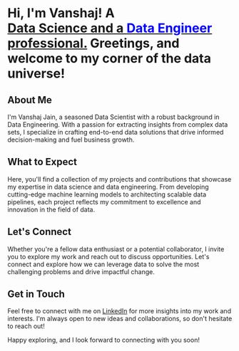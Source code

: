 <h1>Hi, I'm Vanshaj! A <br/><a href="https://www.linkedin.com/in/vanshaj-jain-data-scientist">Data Science </a> <a href="https://github.com/Vanshaj-AI">and a <span style="color:blue;">Data Engineer</span> professional.</a> Greetings, and welcome to my corner of the data universe!

<!DOCTYPE html>
<html lang="en">
<head>
  <meta charset="UTF-8">
  <meta http-equiv="X-UA-Compatible" content="IE=edge">
  <meta name="viewport" content="width=device-width, initial-scale=1.0">
</head>
<body>
  <h2>About Me</h2>
  <p> I'm Vanshaj Jain, a seasoned Data Scientist with a robust background in Data Engineering. With a passion for extracting insights from complex data sets, I specialize in crafting end-to-end data solutions that drive informed decision-making and fuel business growth.</p>
  <h2>What to Expect</h2>
  <p>Here, you'll find a collection of my projects and contributions that showcase my expertise in data science and data engineering. From developing cutting-edge machine learning models to architecting scalable data pipelines, each project reflects my commitment to excellence and innovation in the field of data.</p>
  <h2>Let's Connect</h2>
  <p>Whether you're a fellow data enthusiast or a potential collaborator, I invite you to explore my work and reach out to discuss opportunities. Let's connect and explore how we can leverage data to solve the most challenging problems and drive impactful change.</p>
  <h2>Get in Touch</h2>
  <p>Feel free to connect with me on <a href="https://www.linkedin.com/in/vanshaj-jain-data-scientist/">LinkedIn</a> for more insights into my work and interests. I'm always open to new ideas and collaborations, so don't hesitate to reach out!</p>
  <p>Happy exploring, and I look forward to connecting with you soon!</p>
</body>
</html>


<!--
<h2> 🤳 Connect with me:</h2>

[<img align="left" alt="Vanshaj | YouTube" width="22px" src="https://cdn.jsdelivr.net/npm/simple-icons@v3/icons/youtube.svg" />][youtube]
[<img align="left" alt="Vanshaj | Personal Website" width="22px" src="https://cdn.jsdelivr.net/npm/simple-icons@v3/icons/github.svg" />][Personal Website]
[<img align="left" alt="Vanshaj | LinkedIn" width="22px" src="https://cdn.jsdelivr.net/npm/simple-icons@v3/icons/linkedin.svg" />][linkedin]

[Personal Website]: https://github.com/Vanshaj-AI
[youtube]: https://www.youtube.com/@DataWhispererAI
[linkedin]: https://linkedin.com/in/vanshaj-jain-data-scientist


**joshmadakor1/joshmadakor1** is a ✨ _special_ ✨ repository because its `README.md` (this file) appears on your GitHub profile.

Here are some ideas to get you started:

- 🔭 I’m currently working on ...
- 🌱 I’m currently learning ...
- 👯 I’m looking to collaborate on ...
- 🤔 I’m looking for help with ...
- 💬 Ask me about ...
- 📫 How to reach me: ...
- 😄 Pronouns: ...
- ⚡ Fun fact: ...
-->
